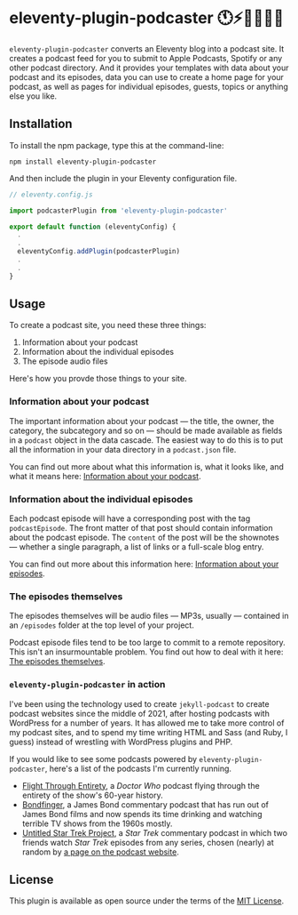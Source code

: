 # eleventy-plugin-podcaster 🕚⚡️🎈🐀🎤📲

`eleventy-plugin-podcaster` converts an Eleventy blog into a podcast site. It  creates a podcast feed for you to submit to Apple Podcasts, Spotify or any other podcast directory. And it provides your templates with data about your podcast and its episodes, data you can use to create a home page for your podcast, as well as pages for individual episodes, guests, topics or anything else you like.

## Installation

To install the npm package, type this at the command-line:

```shell
npm install eleventy-plugin-podcaster
```

And then include the plugin in your Eleventy configuration file.

```js
// eleventy.config.js

import podcasterPlugin from 'eleventy-plugin-podcaster'

export default function (eleventyConfig) {
  .
  .
  eleventyConfig.addPlugin(podcasterPlugin)
  .
  .
}
```

## Usage

To create a podcast site, you need these three things:

1. Information about your podcast
2. Information about the individual episodes
3. The episode audio files

Here's how you provde those things to your site.

### Information about your podcast

The important information about your podcast — the title, the owner, the category, the subcategory and so on — should be made available as fields in a `podcast` object in the data cascade. The easiest way to do this is to put all the information in your data directory in a `podcast.json` file.

You can find out more about what this information is, what it looks like, and what it means here: [Information about your podcast](podcast-information.md).

### Information about the individual episodes

Each podcast episode will have a corresponding post with the tag `podcastEpisode`. The front matter of that post should contain information about the podcast episode. The `content` of the post will be the shownotes — whether a single paragraph, a list of links or a full-scale blog entry.

You can find out more about this information here: [Information about your episodes](episode-information.md).

### The episodes themselves

The episodes themselves will be audio files — MP3s, usually — contained in an  `/episodes` folder at the top level of your project.

Podcast episode files tend to be too large to commit to a remote repository. This isn't an insurmountable problem. You find out how to deal with it here: [The episodes themselves](episodes.md).

### `eleventy-plugin-podcaster` in action

I've been using the technology used to create  `jekyll-podcast` to create podcast websites since the middle of 2021, after hosting podcasts with WordPress for a number of years. It has allowed me to take more control of my podcast sites, and to spend my time writing HTML and Sass (and Ruby, I guess) instead of wrestling with WordPress plugins and PHP.

If you would like to see some podcasts powered by `eleventy-plugin-podcaster`, here's a list of the podcasts I'm currently running.

- [Flight Through Entirety](https://flightthroughentirety.com), a _Doctor Who_ podcast flying through the entirety of the show's 60-year history.
- [Bondfinger](https://bondfinger.com), a James Bond commentary podcast that has run out of James Bond films and now spends its time drinking and watching terrible TV shows from the 1960s mostly.
- [Untitled Star Trek Project](https://untitledstartrekproject.com), a _Star Trek_ commentary podcast in which two friends watch _Star Trek_ episodes from any series, chosen (nearly) at random by [a page on the podcast website](https://untitledstartrekproject.com/randomiser).

## License

This plugin is available as open source under the terms of the [MIT License](https://opensource.org/licenses/MIT).
